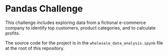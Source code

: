 # Pandas Challenge

This challenge includes exploring data from a fictional e-commerce company to identify top customers, product categories, and to calculate profits.

The source code for the project is in the `wholesale_data_analysis.ipynb` file at the root of this repository.
